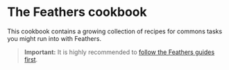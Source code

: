 # The Feathers cookbook

This cookbook contains a growing collection of recipes for commons tasks you might run into with Feathers.

> __Important:__ It is highly recommended to [follow the Feathers guides first](../guides/).
